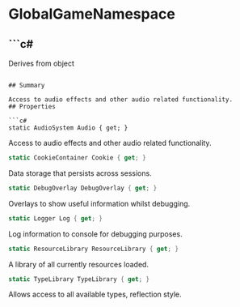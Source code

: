 # GlobalGameNamespace

## ```c#
Derives from object
```

## Summary

Access to audio effects and other audio related functionality.
## Properties

```c#
static AudioSystem Audio { get; } 
```
Access to audio effects and other audio related functionality.
```c#
static CookieContainer Cookie { get; } 
```
Data storage that persists across sessions.
```c#
static DebugOverlay DebugOverlay { get; } 
```
Overlays to show useful information whilst debugging.
```c#
static Logger Log { get; } 
```
Log information to console for debugging purposes.
```c#
static ResourceLibrary ResourceLibrary { get; } 
```
A library of all currently resources loaded.
```c#
static TypeLibrary TypeLibrary { get; } 
```
Allows access to all available types, reflection style.
